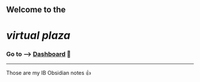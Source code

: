## Welcome to the
# *virtual plaza*
### Go to --> [Dashboard](__dashboard.md) 👀
***
Those are my IB Obsidian notes 👍
<!--ID: 1664475095054-->



